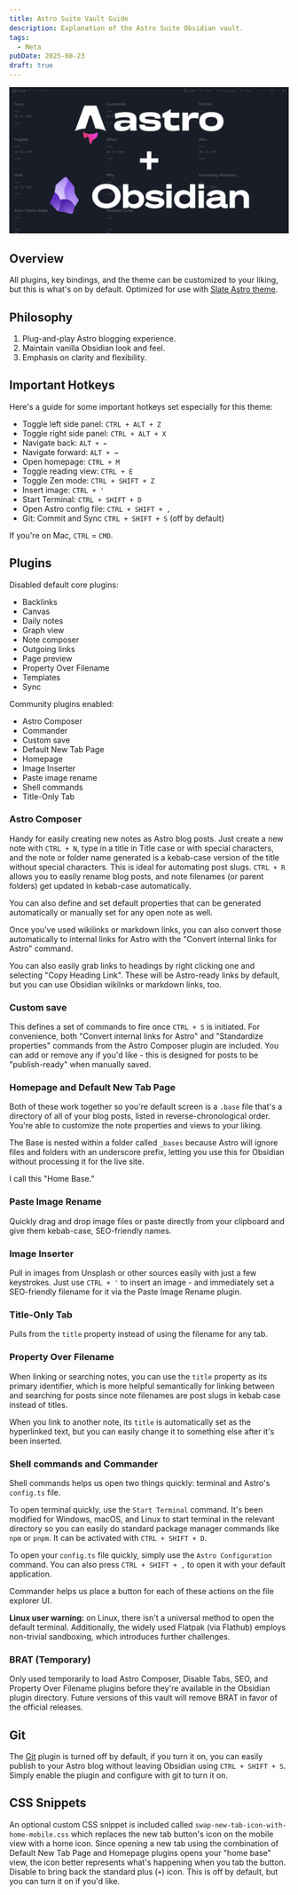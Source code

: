 ```yaml
---
title: Astro Suite Vault Guide
description: Explanation of the Astro Suite Obsidian vault.
tags:
  - Meta
pubDate: 2025-08-23
draft: true
---
```

![Astro and Obsidian logos stacked vertically with a "+" (plus) sign between them.](images/astro-composer-suite-for-obsidian.png)

## Overview

All plugins, key bindings, and the theme can be customized to your liking, but this is what's on by default. Optimized for use with [Slate Astro theme](https://github.com/SlateDesign/slate-blog).

## Philosophy 

1. Plug-and-play Astro blogging experience.
2. Maintain vanilla Obsidian look and feel.
3. Emphasis on clarity and flexibility. 
## Important Hotkeys

Here's a guide for some important hotkeys set especially for this theme:
- Toggle left side panel: `CTRL + ALT + Z`
- Toggle right side panel: `CTRL + ALT + X`
- Navigate back: `ALT + ←`
- Navigate forward: `ALT + →`
- Open homepage: `CTRL + M` 
- Toggle reading view: `CTRL + E`
- Toggle Zen mode: `CTRL + SHIFT + Z`
- Insert image: `CTRL + '`
- Start Terminal: `CTRL + SHIFT + D`
- Open Astro config file: `CTRL + SHIFT + ,`
- Git: Commit and Sync `CTRL + SHIFT + S` (off by default)

If you're on Mac, `CTRL` = `CMD`.
## Plugins 

Disabled default core plugins: 
- Backlinks
- Canvas
- Daily notes
- Graph view
- Note composer
- Outgoing links
- Page preview
- Property Over Filename
- Templates
- Sync

Community plugins enabled: 
- Astro Composer
- Commander
- Custom save
- Default New Tab Page
- Homepage
- Image Inserter
- Paste image rename
- Shell commands
- Title-Only Tab

### Astro Composer 

Handy for easily creating new notes as Astro blog posts. Just create a new note with `CTRL + N`, type in a title in Title case or with special characters, and the note or folder name generated is a kebab-case version of the title without special characters. This is ideal for automating post slugs. `CTRL + R` allows you to easily rename blog posts, and note filenames (or parent folders) get updated in kebab-case automatically.

You can also define and set default properties that can be generated automatically or manually set for any open note as well.

Once you've used wikilinks or markdown links, you can also convert those automatically to internal links for Astro with the "Convert internal links for Astro" command. 

You can also easily grab links to headings by right clicking one and selecting "Copy Heading Link". These will be Astro-ready links by default, but you can use Obsidian wikilnks or markdown links, too.

### Custom save

This defines a set of commands to fire once `CTRL + S` is initiated. For convenience, both "Convert internal links for Astro" and "Standardize properties" commands from the Astro Composer plugin are included. You can add or remove any if you'd like - this is designed for posts to be "publish-ready" when manually saved.

### Homepage and Default New Tab Page

Both of these work together so you're default screen is a `.base` file that's a directory of all of your blog posts, listed in reverse-chronological order. You're able to customize the note properties and views to your liking. 

The Base is nested within a folder called `_bases` because Astro will ignore files and folders with an underscore prefix, letting you use this for Obsidian without processing it for the live site.

I call this "Home Base."

### Paste Image Rename 

Quickly drag and drop image files or paste directly from your clipboard and give them kebab-case, SEO-friendly names. 

### Image Inserter

Pull in images from Unsplash or other sources easily with just a few keystrokes. Just use `CTRL + '` to insert an image - and immediately set a SEO-friendly filename for it via the Paste Image Rename plugin.

### Title-Only Tab

Pulls from the `title` property instead of using the filename for any tab.

### Property Over Filename

When linking or searching notes, you can use the `title` property as its primary identifier, which is more helpful semantically for linking between and searching for posts since note filenames are post slugs in kebab case instead of titles. 

When you link to another note, its `title` is automatically set as the hyperlinked text, but you can easily change it to something else after it's been inserted.

### Shell commands and Commander

Shell commands helps us open two things quickly: terminal and Astro's `config.ts` file. 

To open terminal quickly, use the `Start Terminal` command. It's been modified for Windows, macOS, and Linux to start terminal in the relevant directory so you can easily do standard package manager commands like `npm` or `pnpm`. It can be activated with `CTRL + SHIFT + D`. 

To open your `config.ts` file quickly, simply use the `Astro Configuration` command. You can also press `CTRL + SHIFT + ,` to open it with your default application. 

Commander helps us place a button for each of these actions on the file explorer UI.

**Linux user warning:** on Linux, there isn't a universal method to open the default terminal. Additionally, the widely used Flatpak (via Flathub) employs non-trivial sandboxing, which introduces further challenges. 

### BRAT (Temporary)

Only used temporarily to load Astro Composer, Disable Tabs, SEO, and Property Over Filename plugins before they're available in the Obsidian plugin directory. Future versions of this vault will remove BRAT in favor of the official releases.

## Git

The [Git](https://obsidian.md/plugins?id=obsidian-git) plugin is turned off by default, if you turn it on, you can easily publish to your Astro blog without leaving Obsidian using `CTRL + SHIFT + S`. Simply enable the plugin and configure with git to turn it on.

## CSS Snippets

An optional custom CSS snippet is included called `swap-new-tab-icon-with-home-mobile.css` which replaces the new tab button's icon on the mobile view with a home icon. Since opening a new tab using the combination of Default New Tab Page and Homepage plugins opens your "home base" view, the icon better represents what's happening when you tab the button. Disable to bring back the standard plus (`+`) icon. This is off by default, but you can turn it on if you'd like.
